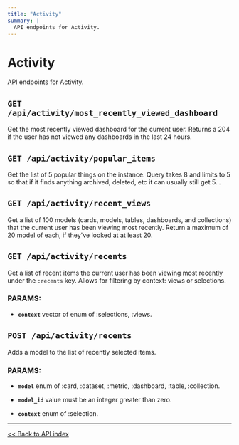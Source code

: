 ```yaml
---
title: "Activity"
summary: |
  API endpoints for Activity.
---
```


# Activity

API endpoints for Activity.

## `GET /api/activity/most_recently_viewed_dashboard`

Get the most recently viewed dashboard for the current user. Returns a 204 if the user has not viewed any dashboards
   in the last 24 hours.

## `GET /api/activity/popular_items`

Get the list of 5 popular things on the instance. Query takes 8 and limits to 5 so that if it finds anything
  archived, deleted, etc it can usually still get 5. .

## `GET /api/activity/recent_views`

Get a list of 100 models (cards, models, tables, dashboards, and collections) that the current user has been viewing most
  recently. Return a maximum of 20 model of each, if they've looked at at least 20.

## `GET /api/activity/recents`

Get a list of recent items the current user has been viewing most recently under the `:recents` key.
  Allows for filtering by context: views or selections.

### PARAMS:

-  **`context`** vector of enum of :selections, :views.

## `POST /api/activity/recents`

Adds a model to the list of recently selected items.

### PARAMS:

-  **`model`** enum of :card, :dataset, :metric, :dashboard, :table, :collection.

-  **`model_id`** value must be an integer greater than zero.

-  **`context`** enum of :selection.

---

[<< Back to API index](../api-documentation.md)